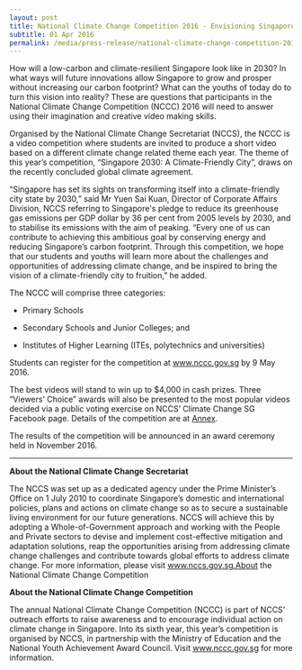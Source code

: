 ```yaml
---
layout: post
title: National Climate Change Competition 2016 - Envisioning Singapore as a Climate-Friendly City in Year 2030
subtitle: 01 Apr 2016
permalink: /media/press-release/national-climate-change-competition-2016-envisioning-singapore-as-a-climate-friendly-city-in-year-2030/
---
```


How will a low-carbon and climate-resilient Singapore look like in 2030? In what ways will future innovations allow Singapore to grow and prosper without increasing our carbon footprint? What can the youths of today do to turn this vision into reality? These are questions that participants in the National Climate Change Competition (NCCC) 2016 will need to answer using their imagination and creative video making skills.

Organised by the National Climate Change Secretariat (NCCS), the NCCC is a video competition where students are invited to produce a short video based on a different climate change related theme each year. The theme of this year’s competition, “Singapore 2030: A Climate-Friendly City”, draws on the recently concluded global climate agreement.

“Singapore has set its sights on transforming itself into a climate-friendly city state by 2030,” said Mr Yuen Sai Kuan, Director of Corporate Affairs Division, NCCS referring to Singapore's pledge to reduce its greenhouse gas emissions per GDP dollar by 36 per cent from 2005 levels by 2030, and to stabilise its emissions with the aim of peaking. “Every one of us can contribute to achieving this ambitious goal by conserving energy and reducing Singapore’s carbon footprint. Through this competition, we hope that our students and youths will learn more about the challenges and opportunities of addressing climate change, and be inspired to bring the vision of a climate-friendly city to fruition,” he added.

The NCCC will comprise three categories:

* Primary Schools

* Secondary Schools and Junior Colleges; and

* Institutes of Higher Learning (ITEs, polytechnics and universities)

Students can register for the competition at www.nccc.gov.sg by 9 May 2016.

The best videos will stand to win up to $4,000 in cash prizes. Three “Viewers’ Choice” awards will also be presented to the most popular videos decided via a public voting exercise on NCCS’ Climate Change SG Facebook page. Details of the competition are at [<a href="/files/docs/default-source/news-documents/nccc2016_annex.pdf" target="_blank">Annex</a>](/files/docs/default-source/news-documents/nccc2016_annex.pdf).

The results of the competition will be announced in an award ceremony held in November 2016.

___

**About the National Climate Change Secretariat**

The NCCS was set up as a dedicated agency under the Prime Minister’s Office on 1 July 2010 to coordinate Singapore’s domestic and international policies, plans and actions on climate change so as to secure a sustainable living environment for our future generations. NCCS will achieve this by adopting a Whole-of-Government approach and working with the People and Private sectors to devise and implement cost-effective mitigation and adaptation solutions, reap the opportunities arising from addressing climate change challenges and contribute towards global efforts to address climate change. For more information, please visit www.nccs.gov.sg.About the National Climate Change Competition

**About the National Climate Change Competition**

The annual National Climate Change Competition (NCCC) is part of NCCS’ outreach efforts to raise awareness and to encourage individual action on climate change in Singapore. Into its sixth year, this year’s competition is organised by NCCS, in partnership with the Ministry of Education and the National Youth Achievement Award Council. Visit www.nccc.gov.sg for more information. 
